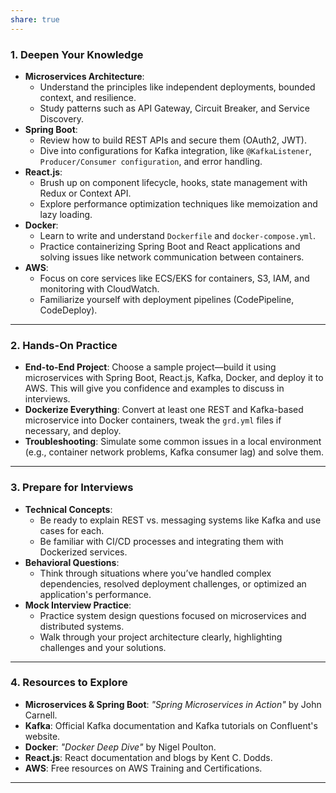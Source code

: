 ```yaml
---
share: true
---
```


### 1. **Deepen Your Knowledge**
   - **Microservices Architecture**:
     - Understand the principles like independent deployments, bounded context, and resilience.
     - Study patterns such as API Gateway, Circuit Breaker, and Service Discovery.
   - **Spring Boot**:
     - Review how to build REST APIs and secure them (OAuth2, JWT).
     - Dive into configurations for Kafka integration, like `@KafkaListener`, `Producer/Consumer configuration`, and error handling.
   - **React.js**:
     - Brush up on component lifecycle, hooks, state management with Redux or Context API.
     - Explore performance optimization techniques like memoization and lazy loading.
   - **Docker**:
     - Learn to write and understand `Dockerfile` and `docker-compose.yml`.
     - Practice containerizing Spring Boot and React applications and solving issues like network communication between containers.
   - **AWS**:
     - Focus on core services like ECS/EKS for containers, S3, IAM, and monitoring with CloudWatch.
     - Familiarize yourself with deployment pipelines (CodePipeline, CodeDeploy).

---

### 2. **Hands-On Practice**
   - **End-to-End Project**: Choose a sample project—build it using microservices with Spring Boot, React.js, Kafka, Docker, and deploy it to AWS. This will give you confidence and examples to discuss in interviews.
   - **Dockerize Everything**: Convert at least one REST and Kafka-based microservice into Docker containers, tweak the `grd.yml` files if necessary, and deploy.
   - **Troubleshooting**: Simulate some common issues in a local environment (e.g., container network problems, Kafka consumer lag) and solve them.

---

### 3. **Prepare for Interviews**
   - **Technical Concepts**:
     - Be ready to explain REST vs. messaging systems like Kafka and use cases for each.
     - Be familiar with CI/CD processes and integrating them with Dockerized services.
   - **Behavioral Questions**:
     - Think through situations where you’ve handled complex dependencies, resolved deployment challenges, or optimized an application's performance.
   - **Mock Interview Practice**:
     - Practice system design questions focused on microservices and distributed systems.
     - Walk through your project architecture clearly, highlighting challenges and your solutions.

---

### 4. **Resources to Explore**
   - **Microservices & Spring Boot**: *"Spring Microservices in Action"* by John Carnell.
   - **Kafka**: Official Kafka documentation and Kafka tutorials on Confluent's website.
   - **Docker**: *"Docker Deep Dive"* by Nigel Poulton.
   - **React.js**: React documentation and blogs by Kent C. Dodds.
   - **AWS**: Free resources on AWS Training and Certifications.

---
